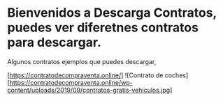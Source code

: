# Bienvenidos a Descarga Contratos, puedes ver diferetnes contratos para descargar.


Algunos contratos ejemplos que puedes descargar,


[https://contratodecompraventa.online/]
![Contrato de coches] [https://contratodecompraventa.online/wp-content/uploads/2019/09/contratos-gratis-vehiculos.jpg] 


